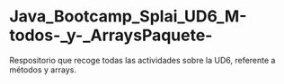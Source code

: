 # Java_Bootcamp_Splai_UD6_M-todos-_y-_ArraysPaquete-

Respositorio que recoge todas las actividades sobre la UD6, referente a métodos y arrays.
